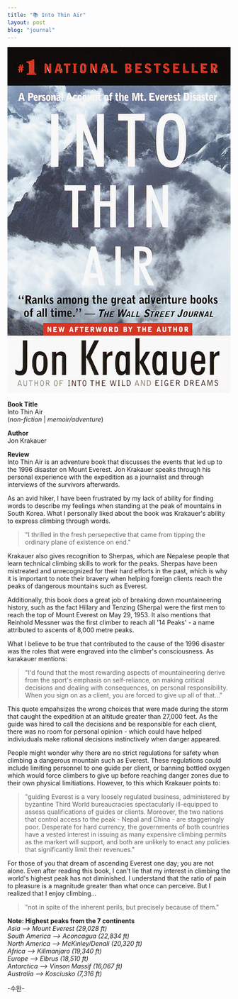 ```yaml
---
title: "📚 Into Thin Air"
layout: post
blog: "journal"
---
```


![into](/assets/into.jpeg)

**Book Title**   
Into Thin Air      
(_non-fiction_ | _memoir/adventure_)

**Author**   
Jon Krakauer

**Review**    
Into Thin Air is an adventure book that discusses the events that led up to the 1996 disaster on Mount Everest. Jon Krakauer speaks through his personal experience with the expedition as a journalist and through interviews of the survivors afterwards.

As an avid hiker, I have been frustrated by my lack of ability for finding words to describe my feelings when standing at the peak of mountains in South Korea. What I personally liked about the book was Krakauer's ability to express climbing through words.

> "I thrilled in the fresh persepective that came from tipping the ordinary plane of existence on end."

Krakauer also gives recognition to Sherpas, which are Nepalese people that learn technical climbing skills to work for the peaks. Sherpas have been mistreated and unrecognized for their hard efforts in the past, which is why it is important to note their bravery when helping foreign clients reach the peaks of dangerous mountains such as Everest. 

Additionally, this book does a great job of breaking down mountaineering history, such as the fact Hillary and Tenzing (Sherpa) were the first men to reach the top of Mount Everest on May 29, 1953. It also mentions that Reinhold Messner was the first climber to reach all '14 Peaks' - a name attributed to ascents of 8,000 metre peaks. 

What I believe to be true that contributed to the cause of the 1996 disaster was the roles that were engraved into the climber's consciousness. As karakauer mentions: 
 
> "I'd found that the most rewarding aspects of mountaineering derive from the sport's emphasis on self-reliance, on making critical decisions and dealing with consequences, on personal responsibility. When you sign on as a client, you are forced to give up all of that..."

This quote empahsizes the wrong choices that were made during the storm that caught the expedition at an altitude greater than 27,000 feet. As the guide was hired to call the decisions and be responsible for each client, there was no room for personal opinion - which could have helped indiviuduals make rational decisions instinctively when danger appeared. 

People might wonder why there are no strict regulations for safety when climbing a dangerous mountain such as Everest. These regulations could include limiting personnel to one guide per client, or banning bottled oxygen which would force climbers to give up before reaching danger zones due to their own physical limitiations. However, to this which Krakauer points to:

> "guiding Everest is a very loosely regulated business, administered by byzantine Third World bureaucracies spectacularly ill-equipped to assess qualifications of guides or clients. Moreover, the two nations that control access to the peak - Nepal and China - are staggeringly poor. Desperate for hard currency, the governments of both countries have a vested interest in issuing as many expensive climbing permits as the markert will support, and both are unlikely to enact any policies that significantly limit their revenues."

For those of you that dream of ascending Everest one day; you are not alone. Even after reading this book, I can't lie that my interest in climbing the world's highest peak has not diminished. I understand that the ratio of pain to pleasure is a magnitude greater than what once can perceive. But I realized that I enjoy climbing...

> "not in spite of the inherent perils, but precisely because of them."




**Note: Highest peaks from the 7 continents**    
_Asia --> Mount Everest (29,028 ft)  
South America --> Aconcagua (22,834 ft)   
North America --> McKinley/Denali (20,320 ft)  
Africa --> Kilimanjaro (19,340 ft)  
Europe --> Elbrus (18,510 ft)  
Antarctica --> Vinson Massif (16,067 ft)  
Australia --> Kosciusko (7,316 ft)_  



-수완-






